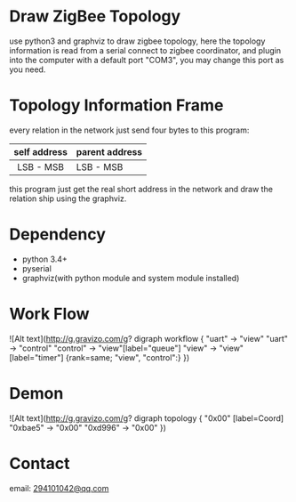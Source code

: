 Draw ZigBee Topology
====================

use python3 and graphviz to draw zigbee topology, here the topology information is read from a serial connect to zigbee coordinator, and plugin into the computer with a default port "COM3", you may change this port as you need.

Topology Information Frame
==========================

every relation in the network just send four bytes to this program:

| self address | parent address |
|:------------:|:---------------|
| LSB  -  MSB  |  LSB  -   MSB  |

this program just get the real short address in the network and draw the relation ship using the graphviz.

Dependency
==========

* python 3.4+
* pyserial
* graphviz(with python module and system module installed)


Work Flow
=========
![Alt text](http://g.gravizo.com/g?
digraph workflow {
	"uart" -> "view"
	"uart" -> "control"
	"control" -> "view"[label="queue"]
	"view" -> "view"[label="timer"]
	{rank=same; "view", "control":}
}) 

Demon
=====
![Alt text](http://g.gravizo.com/g?
digraph topology {
	"0x00" [label=Coord]
		"0xbae5" -> "0x00"
		"0xd996" -> "0x00"
}) 

Contact
=======

email: 294101042@qq.com

